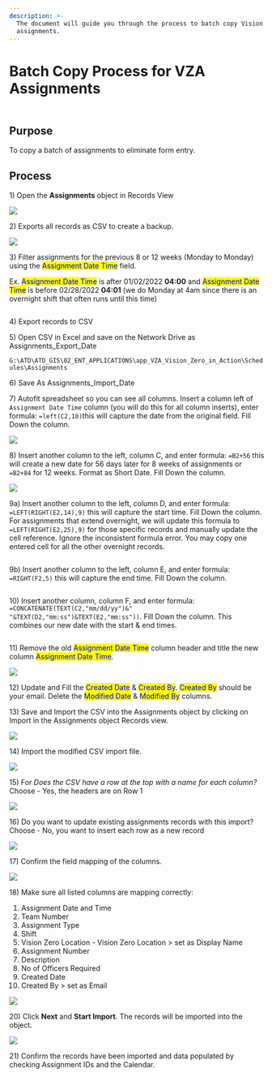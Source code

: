 ```yaml
---
description: >-
  The document will guide you through the process to batch copy Vision Zero
  assignments.
---
```


# Batch Copy Process for VZA Assignments

\
Purpose&#x20;
-------------

To copy a batch of assignments to eliminate form entry.

## Process

1\) Open the **Assignments** object in Records View

![](<../../.gitbook/assets/image (185).png>)

2\) Exports all records as CSV to create a backup.

![](<../../.gitbook/assets/image (181).png>)

3\) Filter assignments for the previous 8 or 12 weeks (Monday to Monday) using the <mark style="color:blue;">Assignment Date Time</mark> field.

Ex. <mark style="color:blue;">Assignment Date Time</mark> is after 01/02/2022 **04:00** and <mark style="color:blue;">Assignment Date Time</mark> is before 02/28/2022 **04:01** (we do Monday at 4am since there is an overnight shift that often runs until this time)

<figure><img src="../.gitbook/assets/image (2).png" alt=""><figcaption></figcaption></figure>

4\) Export records to CSV

5\) Open CSV in Excel and save on the Network Drive as Assignments\_Export\_Date

`G:\ATD\ATD_GIS\02_ENT_APPLICATIONS\app_VZA_Vision_Zero_in_Action\Schedules\Assignments`

6\) Save As Assignments\_Import\_Date

7\) Autofit spreadsheet so you can see all columns. Insert a column left of `Assignment Date Time` column (you will do this for all column inserts), enter formula: `=left(C2,10)`this will capture the date from the original field. Fill Down the column.&#x20;

![](<../../.gitbook/assets/image (189).png>)

8\) Insert another column to the left, column C, and enter formula: `=B2+56` this will create a new date for 56 days later for 8 weeks of assignments or `=B2+84` for 12 weeks. Format as Short Date. Fill Down the column.

![](<../.gitbook/assets/image (8) (1).png>)

9a) Insert another column to the left, column D, and enter formula: `=LEFT(RIGHT(E2,14),9)` this will capture the start time. Fill Down the column. For assignments that extend overnight, we will update this formula to `=LEFT(RIGHT(E2,25),9)` for those specific records and manually update the cell reference. Ignore the inconsistent formula error. You may copy one entered cell for all the other overnight records.

<figure><img src="../.gitbook/assets/image (1).png" alt=""><figcaption></figcaption></figure>

9b) Insert another column to the left, column E, and enter formula: `=RIGHT(F2,5)` this will capture the end time. Fill Down the column.

<figure><img src="../.gitbook/assets/image (6).png" alt=""><figcaption></figcaption></figure>

10\) Insert another column, column F, and enter formula: `=CONCATENATE(TEXT(C2,"mm/dd/yy")&" "&TEXT(D2,"mm:ss")&TEXT(E2,"mm:ss"))`. Fill Down the column. This combines our new date with the start & end times.

<figure><img src="../.gitbook/assets/image.png" alt=""><figcaption></figcaption></figure>

11\) Remove the old <mark style="color:blue;">Assignment Date Time</mark> column header and title the new column <mark style="color:blue;">Assignment Date Time</mark>.

![](<../.gitbook/assets/image (7) (1) (1).png>)

12\) Update and Fill the <mark style="color:blue;">Created Date</mark> & <mark style="color:blue;">Created By</mark>. <mark style="color:blue;">Created By</mark> should be your email. Delete the <mark style="color:blue;">Modified Date</mark> & <mark style="color:blue;">Modified By</mark> columns.

13\) Save and Import the CSV  into the Assignments object by clicking on Import in the Assignments object Records view.&#x20;

![](<../../.gitbook/assets/image (183).png>)

14\) Import the modified CSV import file.

![](<../../.gitbook/assets/image (190).png>)

15\) For _Does the CSV have a row at the top with a name for each column?_ Choose - Yes, the headers are on Row 1

![](<../../.gitbook/assets/image (184).png>)

16\) Do you want to update existing assignments records with this import? Choose - No, you want to insert each row as a new record

![](<../../.gitbook/assets/image (193).png>)

17\) Confirm the field mapping of the columns.&#x20;

![](<../../.gitbook/assets/image (186).png>)

18\)  Make sure all listed columns are mapping correctly:

1. Assignment Date and Time
2. Team Number
3. Assignment Type
4. Shift
5. Vision Zero Location - Vision Zero Location > set as Display Name
6. Assignment Number
7. Description
8. No of Officers Required
9. Created Date
10. Created By > set as Email

![](<../../.gitbook/assets/image (188).png>)

20\) Click **Next** and **Start Import**. The records will be imported into the object.&#x20;

![](<../../.gitbook/assets/image (180).png>)

21\) Confirm the records have been imported and data populated by checking Assignment IDs and the Calendar.&#x20;

